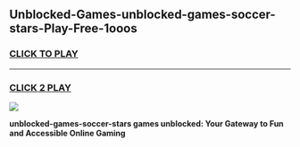 
## Unblocked-Games-unblocked-games-soccer-stars-Play-Free-1ooos
<h3>
<a href="https://premium76.site?title=unblocked-games-soccer-stars&ref=20A">CLICK TO PLAY</a></h3>
<hr>

<h3>
<a href="https://premium76.site?title=unblocked-games-soccer-stars&ref=20A">CLICK 2 PLAY</a>
  
</h3>

<a href="https://premium76.site?title=unblocked-games-soccer-stars&ref=20A"><img src="https://clearcache.store/games.png"></a>


**unblocked-games-soccer-stars games unblocked: Your Gateway to Fun and Accessible Online Gaming**

